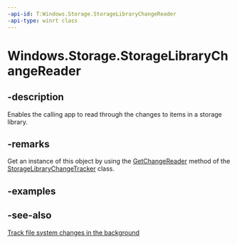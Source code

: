 ```yaml
---
-api-id: T:Windows.Storage.StorageLibraryChangeReader
-api-type: winrt class
---
```


<!-- Class syntax.
public class StorageLibraryChangeReader : Windows.Storage.IStorageLibraryChangeReader
-->

# Windows.Storage.StorageLibraryChangeReader

## -description
Enables the calling app to read through the changes to items in a storage library.

## -remarks
Get an instance of this object by using the [GetChangeReader](storagelibrarychangetracker_getchangereader_1364424875.md) method of the [StorageLibraryChangeTracker](storagelibrarychangetracker.md) class.

## -examples

## -see-also
[Track file system changes in the background](https://docs.microsoft.com/windows/uwp/files/change-tracking-filesystem)
